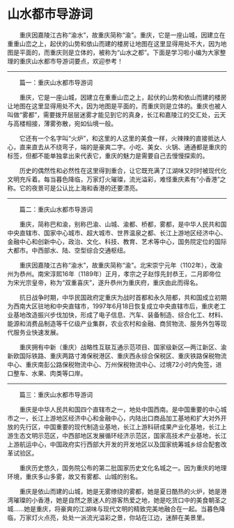 # 山水都市导游词  
&emsp;&emsp;重庆因嘉陵江古称“渝水”，故重庆简称“渝”。重庆，它是一座山城，因建立在重重山峦之上，起伏的山势和依山而建的楼房让地图在这里显得用处不大，因为地图是平面的，而重庆则是立体的，被称为“山水之都”。下面是学习啦小编为大家整理的重庆山水都市导游词要点，欢迎参考！&emsp;&emsp;  
***  
&emsp;&emsp;篇一：重庆山水都市导游词&emsp;&emsp;  

&emsp;&emsp;重庆，它是一座山城，因建立在重重山峦之上，起伏的山势和依山而建的楼房让地图在这里显得用处不大，因为地图是平面的，而重庆则是立体的。重庆也被人叫做“雾都”，需要拨开层层迷雾才能见到它的真身，长江和嘉陵江的交汇处，云天与高楼相接，薄雾弥散，宛如仙境一般。&emsp;&emsp;  

&emsp;&emsp;它还有一个名字叫“火炉”，和这里的人这里的美食一样，火辣辣的直接抵达人心，直来直去从不绕弯子，端的是豪爽二字。小吃、美女、火锅、通通都是重庆的标签，但都不能单独拿出来代表它，重庆的魅力是需要自己去慢慢探索的。&emsp;&emsp;  

&emsp;&emsp;历史的偶然性和必然性在这里得到重合，让它既充满了江湖味又时时被现代化文明充斥着。每当暮色降临，万家灯火璀璨，流光溢彩，难怪重庆素有“小香港”之称。它的夜景可是公认比上海和香港的还要漂亮。&emsp;&emsp;  
***  
&emsp;&emsp;篇二：重庆山水都市导游词&emsp;&emsp;  

&emsp;&emsp;重庆，简称巴和渝，别称巴渝、山城、渝都、桥都，雾都，是中华人民共和国中央直辖市、国家中心城市、超大城市、世界温泉之都、长江上游地区经济中心、金融中心和创新中心，政治、文化、科技、教育、艺术等中心，国务院定位的国际大都市。中西部水、陆、空型综合交通枢纽。&emsp;&emsp;  

&emsp;&emsp;重庆因嘉陵江古称“渝水”，故重庆简称“渝”。北宋崇宁元年（1102年），改渝州为恭州。南宋淳熙16年（1189年）正月，孝宗之子赵惇先封恭王，二月即帝位为宋光宗皇帝，称为“双重喜庆”，遂升恭州为重庆府，重庆由此而得名。&emsp;&emsp;  

&emsp;&emsp;抗日战争时期，中华民国政府定重庆为战时首都和永久陪都，共和国成立初期为西南大区驻地和中央直辖市，1997年6月18日恢复成立中央直辖市后，重庆老工业基地改造振兴步伐加快，形成了电子信息、汽车、装备制造、综合化工、材料、能源和消费品制造等千亿级产业集群，农业农村和金融、商贸物流、服务外包等现代服务业快速发展。&emsp;&emsp;  

&emsp;&emsp;重庆拥有中新（重庆）战略性互联互通示范项目、国家级新区—两江新区、渝新欧国际铁路、重庆两路寸滩保税港区、重庆西永综合保税区、重庆铁路保税物流中心、重庆南彭公路保税物流中心、万州保税物流中心、过境72小时内免签，进口整车、水果、肉类等口岸。&emsp;&emsp;  
***  
&emsp;&emsp;篇三：重庆山水都市导游词&emsp;&emsp;  

&emsp;&emsp;重庆是中华人民共和国四个直辖市之一，地处中国西南。是中国重要的中心城市之一，长江上游地区经济中心和金融中心，内陆出口商品加工基地和扩大对外开放的先行区，中国重要的现代制造业基地，长江上游科研成果产业化基地，长江上游生态文明示范区，中西部地区发展循环经济示范区，国家高技术产业基地，长江上游航运中心，中国政府实行西部大开发的开发地区以及国家统筹城乡综合配套改革试验区。&emsp;&emsp;  

&emsp;&emsp;重庆历史悠久，国务院公布的第二批国家历史文化名城之一。因为重庆的地理环境，重庆多山多雾，故又有雾都、山城的别名。&emsp;&emsp;  

&emsp;&emsp;重庆是依山而建的山城，她是无雾缭绕的雾都，她是夏日酷热的火炉，她是港湾璀璨的小香港，她是自然之景迷人的游客热爱之地，她是吃货口中的美食朝圣之城……她是重庆，将豪爽的江湖味与现代文明的精致完美地融合在一起。当暮色降临，万家灯火点亮，处处一派流光溢彩之景，你站在江边，迷醉在美景里。&emsp;&emsp;  
<!-- Last processed: 2025-07-22 03:44:30 -->
